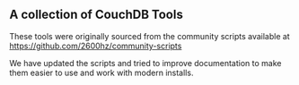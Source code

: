 ## A collection of CouchDB Tools

These tools were originally sourced from the community scripts available at https://github.com/2600hz/community-scripts

We have updated the scripts and tried to improve documentation to make them easier to use and work with modern installs.

